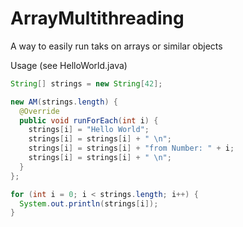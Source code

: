 # ArrayMultithreading
A way to easily run taks on arrays or similar objects

Usage (see HelloWorld.java)

```java
String[] strings = new String[42];

new AM(strings.length) {
  @Override
  public void runForEach(int i) {
    strings[i] = "Hello World";
    strings[i] = strings[i] + " \n";
    strings[i] = strings[i] + "from Number: " + i; 
    strings[i] = strings[i] + " \n";
  }
};

for (int i = 0; i < strings.length; i++) {
  System.out.println(strings[i]);
}
```
